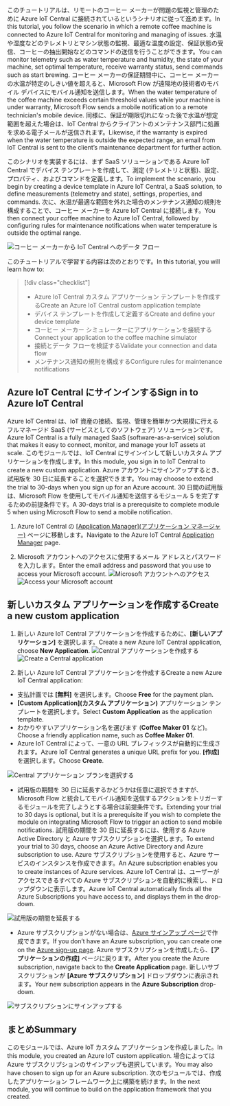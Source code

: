  <span data-ttu-id="63b4d-101">このチュートリアルは、リモートのコーヒー メーカーが問題の監視と管理のために Azure IoT Central に接続されているというシナリオに従って進めます。</span><span class="sxs-lookup"><span data-stu-id="63b4d-101">In this tutorial, you follow the scenario in which a remote coffee machine is connected to Azure IoT Central for monitoring and managing of issues.</span></span> <span data-ttu-id="63b4d-102">水温や湿度などのテレメトリとマシン状態の監視、最適な温度の設定、保証状態の受信、コーヒーの抽出開始などのコマンドの送信を行うことができます。</span><span class="sxs-lookup"><span data-stu-id="63b4d-102">You can monitor telemetry such as water temperature and humidity, the state of your machine, set optimal temperature, receive warranty status, send commands such as start brewing.</span></span> <span data-ttu-id="63b4d-103">コーヒー メーカーの保証期間中に、コーヒー メーカーの水温が特定のしきい値を超えると、Microsoft Flow が遠隔地の技術者のモバイル デバイスにモバイル通知を送信します。</span><span class="sxs-lookup"><span data-stu-id="63b4d-103">When the water temperature of the coffee machine exceeds certain threshold values while your machine is under warranty, Microsoft Flow sends a mobile notification to a remote technician's mobile device.</span></span> <span data-ttu-id="63b4d-104">同様に、保証が期限切れになった後で水温が想定範囲を超えた場合は、IoT Central からクライアントのメンテナンス部門に処置を求める電子メールが送信されます。</span><span class="sxs-lookup"><span data-stu-id="63b4d-104">Likewise, if the warranty is expired when the water temperature is outside the expected range, an email from IoT Central is sent to the client’s maintenance department for further action.</span></span>

<span data-ttu-id="63b4d-105">このシナリオを実装するには、まず SaaS ソリューションである Azure IoT Central でデバイス テンプレートを作成して、測定 (テレメトリと状態)、設定、プロパティ、およびコマンドを定義します。</span><span class="sxs-lookup"><span data-stu-id="63b4d-105">To implement the scenario, you begin by creating a device template in Azure IoT Central, a SaaS solution, to define measurements (telemetry and state), settings, properties, and commands.</span></span> <span data-ttu-id="63b4d-106">次に、水温が最適な範囲を外れた場合のメンテナンス通知の規則を構成することで、コーヒー メーカーを Azure IoT Central に接続します。</span><span class="sxs-lookup"><span data-stu-id="63b4d-106">You then connect your coffee machine to Azure IoT Central, followed by configuring rules for maintenance notifications when water temperature is outside the optimal range.</span></span>

![コーヒー メーカーから IoT Central へのデータ フロー](../images/1-data-flow.png)

<span data-ttu-id="63b4d-108">このチュートリアルで学習する内容は次のとおりです。</span><span class="sxs-lookup"><span data-stu-id="63b4d-108">In this tutorial, you will learn how to:</span></span>
> [!div class="checklist"]
> * <span data-ttu-id="63b4d-109">Azure IoT Central カスタム アプリケーション テンプレートを作成する</span><span class="sxs-lookup"><span data-stu-id="63b4d-109">Create an Azure IoT Central custom application template</span></span>
> * <span data-ttu-id="63b4d-110">デバイス テンプレートを作成して定義する</span><span class="sxs-lookup"><span data-stu-id="63b4d-110">Create and define your device template</span></span>
> * <span data-ttu-id="63b4d-111">コーヒー メーカー シミュレーターにアプリケーションを接続する</span><span class="sxs-lookup"><span data-stu-id="63b4d-111">Connect your application to the coffee machine simulator</span></span>
> * <span data-ttu-id="63b4d-112">接続とデータ フローを検証する</span><span class="sxs-lookup"><span data-stu-id="63b4d-112">Validate your connection and data flow</span></span>
> * <span data-ttu-id="63b4d-113">メンテナンス通知の規則を構成する</span><span class="sxs-lookup"><span data-stu-id="63b4d-113">Configure rules for maintenance notifications</span></span>
 
## <a name="sign-in-to-azure-iot-central"></a><span data-ttu-id="63b4d-114">Azure IoT Central にサインインする</span><span class="sxs-lookup"><span data-stu-id="63b4d-114">Sign in to Azure IoT Central</span></span>

<span data-ttu-id="63b4d-115">Azure IoT Central は、IoT 資産の接続、監視、管理を簡単かつ大規模に行えるフルマネージド SaaS (サービスとしてのソフトウェア) ソリューションです。</span><span class="sxs-lookup"><span data-stu-id="63b4d-115">Azure IoT Central is a fully managed SaaS (software-as-a-service) solution that makes it easy to connect, monitor, and manage your IoT assets at scale.</span></span> <span data-ttu-id="63b4d-116">このモジュールでは、IoT Central にサインインして新しいカスタム アプリケーションを作成します。</span><span class="sxs-lookup"><span data-stu-id="63b4d-116">In this module, you sign in to IoT Central to create a new custom application.</span></span> <span data-ttu-id="63b4d-117">Azure アカウントにサインアップするとき、試用版を 30 日に延長することを選択できます。</span><span class="sxs-lookup"><span data-stu-id="63b4d-117">You may choose to extend the trial to 30-days when you sign up for an Azure account.</span></span> <span data-ttu-id="63b4d-118">30 日間の試用版は、Microsoft Flow を使用してモバイル通知を送信するモジュール 5 を完了するための前提条件です。</span><span class="sxs-lookup"><span data-stu-id="63b4d-118">A 30-days trial is a prerequisite to complete module 5 when using Microsoft Flow to send a mobile notification.</span></span>

1. <span data-ttu-id="63b4d-119">Azure IoT Central の [[Application Manager]\(アプリケーション マネージャー\)](https://aka.ms/iotcentral) ページに移動します。</span><span class="sxs-lookup"><span data-stu-id="63b4d-119">Navigate to the Azure IoT Central [Application Manager](https://aka.ms/iotcentral) page.</span></span> 

1. <span data-ttu-id="63b4d-120">Microsoft アカウントへのアクセスに使用するメール アドレスとパスワードを入力します。</span><span class="sxs-lookup"><span data-stu-id="63b4d-120">Enter the email address and password that you use to access your Microsoft account.</span></span>
<span data-ttu-id="63b4d-121">![Microsoft アカウントへのアクセス](../images/1-create-app-a.png)</span><span class="sxs-lookup"><span data-stu-id="63b4d-121">![Access your Microsoft account](../images/1-create-app-a.png)</span></span>

## <a name="create-a-new-custom-application"></a><span data-ttu-id="63b4d-122">新しいカスタム アプリケーションを作成する</span><span class="sxs-lookup"><span data-stu-id="63b4d-122">Create a new custom application</span></span>

1. <span data-ttu-id="63b4d-123">新しい Azure IoT Central アプリケーションを作成するために、**[新しいアプリケーション]** を選択します。</span><span class="sxs-lookup"><span data-stu-id="63b4d-123">Create a new Azure IoT Central application, choose **New Application**.</span></span> 
<span data-ttu-id="63b4d-124">![Central アプリケーションを作成する](../images/1-create-app-b.png)</span><span class="sxs-lookup"><span data-stu-id="63b4d-124">![Create a Central application](../images/1-create-app-b.png)</span></span>

1. <span data-ttu-id="63b4d-125">新しい Azure IoT Central アプリケーションを作成する</span><span class="sxs-lookup"><span data-stu-id="63b4d-125">Create a new Azure IoT Central application:</span></span>
* <span data-ttu-id="63b4d-126">支払計画では **[無料]** を選択します。</span><span class="sxs-lookup"><span data-stu-id="63b4d-126">Choose **Free** for the payment plan.</span></span>
* <span data-ttu-id="63b4d-127">**[Custom Application]\(カスタム アプリケーション\)** アプリケーション テンプレートを選択します。</span><span class="sxs-lookup"><span data-stu-id="63b4d-127">Select **Custom Application** as the application template.</span></span>
* <span data-ttu-id="63b4d-128">わかりやすいアプリケーション名を選びます (**Coffee Maker 01** など)。</span><span class="sxs-lookup"><span data-stu-id="63b4d-128">Choose a friendly application name, such as **Coffee Maker 01**.</span></span> 
* <span data-ttu-id="63b4d-129">Azure IoT Central によって、一意の URL プレフィックスが自動的に生成されます。</span><span class="sxs-lookup"><span data-stu-id="63b4d-129">Azure IoT Central generates a unique URL prefix for you.</span></span> <span data-ttu-id="63b4d-130">**[作成]** を選択します。</span><span class="sxs-lookup"><span data-stu-id="63b4d-130">Choose **Create**.</span></span>

![Central アプリケーション プランを選択する](../images/1-create-app-c.png)

* <span data-ttu-id="63b4d-132">試用版の期間を 30 日に延長するかどうかは任意に選択できますが、Microsoft Flow と統合してモバイル通知を送信するアクションをトリガーするモジュールを完了しようとする場合は前提条件です。</span><span class="sxs-lookup"><span data-stu-id="63b4d-132">Extending your trial to 30 days is optional, but it is a prerequisite if you wish to complete the module on integrating Microsoft Flow to trigger an action to send mobile notifications.</span></span> <span data-ttu-id="63b4d-133">試用版の期間を 30 日に延長するには、使用する Azure Active Directory と Azure サブスクリプションを選択します。</span><span class="sxs-lookup"><span data-stu-id="63b4d-133">To extend your trial to 30 days, choose an Azure Active Directory and Azure subscription to use.</span></span> <span data-ttu-id="63b4d-134">Azure サブスクリプションを使用すると、Azure サービスのインスタンスを作成できます。</span><span class="sxs-lookup"><span data-stu-id="63b4d-134">An Azure subscription enables you to create instances of Azure services.</span></span> <span data-ttu-id="63b4d-135">Azure IoT Central は、ユーザーがアクセスできるすべての Azure サブスクリプションを自動的に検索し、ドロップダウンに表示します。</span><span class="sxs-lookup"><span data-stu-id="63b4d-135">Azure IoT Central automatically finds all the Azure Subscriptions you have access to, and displays them in the drop-down.</span></span>
        
![試用版の期間を延長する](../images/1-create-app-d.png)
    
* <span data-ttu-id="63b4d-137">Azure サブスクリプションがない場合は、[Azure サインアップ ページ](https://aka.ms/createazuresubscription)で作成できます。</span><span class="sxs-lookup"><span data-stu-id="63b4d-137">If you don’t have an Azure subscription, you can create one on the [Azure sign-up page](https://aka.ms/createazuresubscription).</span></span> <span data-ttu-id="63b4d-138">Azure サブスクリプションを作成したら、**[アプリケーションの作成]** ページに戻ります。</span><span class="sxs-lookup"><span data-stu-id="63b4d-138">After you create the Azure subscription, navigate back to the **Create Application** page.</span></span> <span data-ttu-id="63b4d-139">新しいサブスクリプションが **[Azure サブスクリプション]** ドロップダウンに表示されます。</span><span class="sxs-lookup"><span data-stu-id="63b4d-139">Your new subscription appears in the **Azure Subscription** drop-down.</span></span>
        
![サブスクリプションにサインアップする](../images/1-create-app-e.png)

## <a name="summary"></a><span data-ttu-id="63b4d-141">まとめ</span><span class="sxs-lookup"><span data-stu-id="63b4d-141">Summary</span></span>

<span data-ttu-id="63b4d-142">このモジュールでは、Azure IoT カスタム アプリケーションを作成しました。</span><span class="sxs-lookup"><span data-stu-id="63b4d-142">In this module, you created an Azure IoT custom application.</span></span> <span data-ttu-id="63b4d-143">場合によっては Azure サブスクリプションのサインアップも選択しています。</span><span class="sxs-lookup"><span data-stu-id="63b4d-143">You may also have chosen to sign up for an Azure subscription.</span></span> <span data-ttu-id="63b4d-144">次のモジュールでは、作成したアプリケーション フレームワーク上に構築を続けます。</span><span class="sxs-lookup"><span data-stu-id="63b4d-144">In the next module, you will continue to build on the application framework that you created.</span></span> 